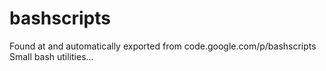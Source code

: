 # bashscripts
Found at and automatically exported from code.google.com/p/bashscripts
Small bash utilities...
